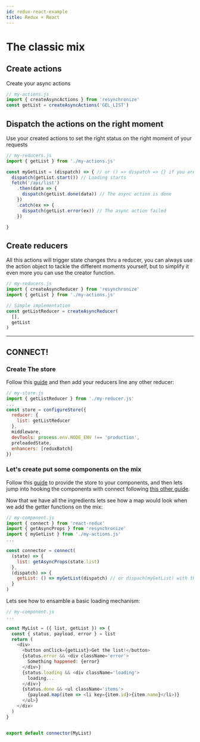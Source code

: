 ```yaml
---
id: redux-react-example
title: Redux + React
---
```

# The classic mix

## Create actions
Create your async actions
```javascript
// my-actions.js
import { createAsyncActions } from 'resynchronize'
const getList = createAsyncActions('GEL_LIST')
```
## Dispatch the actions on the right moment
Use your created actions to set the right status on the right moment of your requests

```javascript
// my-reducers.js
import { getList } from './my-actions.js'

const myGetList = (dispatch) => { // or () => dispatch => {} if you are using thunks
  dispatch(getList.start()) // Loading starts
  fetch('/api/list')
    .then(data => {
      dispatch(getList.done(data)) // The async action is done
    })
    .catch(ex => {
      dispatch(getList.error(ex)) // The async action failed
    })

}
```
## Create reducers
All this actions will trigger state changes thru a reducer, you can always use the action object to tackle the different moments yourself, but to simplify it even more you can use the creator function.
```javascript
// my-reducers.js
import { createAsyncReducer } from 'resynchronize'
import { getList } from './my-actions.js'

// Simple implementation
const getListReducer = createAsyncReducer(
  [],
  getList
)
```
---
## CONNECT!

### Create The store
Follow this [guide](https://redux-toolkit.js.org/api/configureStore)
and then add your reducers line any other reducer:

```javascript
// my-store.js
import { getListReducer } from './my-reducer.js'
...
const store = configureStore({
  reducer: {
    list: getListReducer
  },
  middleware,
  devTools: process.env.NODE_ENV !== 'production',
  preloadedState,
  enhancers: [reduxBatch]
})
```

### Let's create put some components on the mix
Follow this [guide](https://react-redux.js.org/introduction/basic-tutorial#providing-the-store) to provide the store to your components, and then lets jump into hooking the components with connect following [this other guide](https://react-redux.js.org/introduction/basic-tutorial#connecting-the-components).

Now that we have all the ingredients lets see how a map would look when we add the getter functions on the mix:
```javascript
// my-component.js
import { connect } from 'react-redux'
import { getAsyncProps } from 'resynchronize'
import { myGetList } from './my-actions.js'
...

const connector = connect(
  (state) => {
    list: getAsyncProps(state.list)
  },
  (dispatch) => {
    getList: () => myGetList(dispatch) // or dispach(myGetList) with thunks
  }
)
```

Lets see how to ensamble a basic loading mechanism:

```javascript
// my-component.js
...

const MyList = ({ list, getList }) => {
  const { status, payload, error } = list
  return (
    <div>
      <button onClick={getList}>Get the list!</button>
      {status.error && <div className='error'>
        Something happened: {error}
      </div>}
      {status.loading && <div className='loading'>
        loading...
      </div>}
      {status.done && <ul className='items'>
        {payload.map(item => <li key={item.id}>{item.name}</li>)}
      </ul>}
    </div>
  )
}


export default connector(MyList)
```
